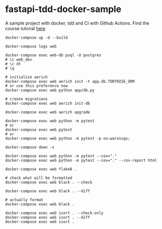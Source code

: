 # fastapi-tdd-docker-sample
A sample project with docker, tdd and CI with Github Actions.
Find the course tutorial [here](https://testdriven.io/courses/tdd-fastapi/postgres-setup/)


```
docker-compose up -d --build

docker-compose logs web
```
```
docker-compose exec web-db psql -U postgres
# \c web_dev
# \c dt
# \q
```

```shell
# initialize aerich
docker-compose exec web aerich init -t app.db.TORTOISE_ORM
# or use this preference now
docker-compose exec web python app/db.py

# create migrations
docker-compose exec web aerich init-db

docker-compose exec web aerich upgrade
```

```shell
docker-compose exec web python -m pytest
# or 
docker-compose exec web pytest
# or
docker-compose exec web python -m pytest -p no:warnings;

docker-compose down -v
```

```shell
docker-compose exec web python -m pytest --cov="."
docker-compose exec web python -m pytest --cov="." --cov-report html

docker-compose exec web flake8 .

# check what will be formatted
docker-compose exec web black . --check

docker-compose exec web black . --diff

# actually format
docker-compose exec web black .

docker-compose exec web isort . --check-only
docker-compose exec web isort . --diff
docker-compose exec web isort .
```